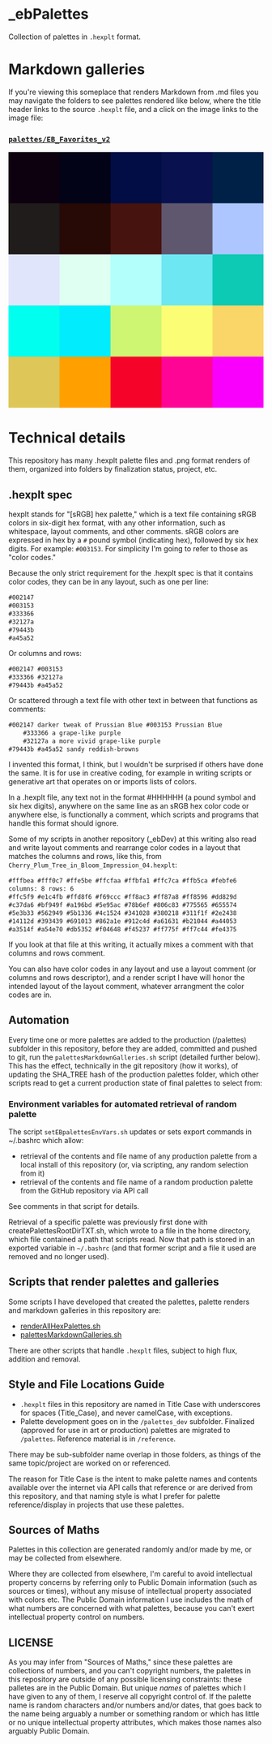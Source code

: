 # _ebPalettes

Collection of palettes in `.hexplt` format.

# Markdown galleries

If you're viewing this someplace that renders Markdown from .md files you may navigate the folders to see palettes rendered like below, where the title header links to the source `.hexplt` file, and a click on the image links to the image file:

### [`palettes/EB_Favorites_v2`](palettes/EB_Favorites_v2.hexplt)

[ ![palettes/EB_Favorites_v2.png](palettes/EB_Favorites_v2.png) ](palettes/EB_Favorites_v2.png)

# Technical details

This repository has many .hexplt palette files and .png format renders of them, organized into folders by finalization status, project, etc.

## .hexplt spec

hexplt stands for "[sRGB] hex palette," which is a text file containing sRGB colors in six-digit hex format, with any other information, such as whitespace, layout comments, and other comments. sRGB colors are expressed in hex by a `#` pound symbol (indicating hex), followed by six hex digits. For example: `#003153`. For simplicity I'm going to refer to those as "color codes."

Because the only strict requirement for the .hexplt spec is that it contains color codes, they can be in any layout, such as one per line:

    #002147
    #003153
    #333366
    #32127a
    #79443b
    #a45a52

Or columns and rows:

    #002147 #003153
    #333366 #32127a
    #79443b #a45a52

Or scattered through a text file with other text in between that functions as comments:

    #002147 darker tweak of Prussian Blue #003153 Prussian Blue
        #333366 a grape-like purple
		#32127a a more vivid grape-like purple
    #79443b #a45a52 sandy reddish-browns

I invented this format, I think, but I wouldn't be surprised if others have done the same. It is for use in creative coding, for example in writing scripts or generative art that operates on or imports lists of colors.

In a .hexplt file, any text not in the format #HHHHHH (a pound symbol and six hex digits), anywhere on the same line as an sRGB hex color code or anywhere else, is functionally a comment, which scripts and programs that handle this format should ignore.

Some of my scripts in another repository (_ebDev) at this writing also read and write layout comments and rearrange color codes in a layout that matches the columns and rows, like this, from `Cherry_Plum_Tree_in_Bloom_Impression_04.hexplt`:

```
#fffbea #fff0c7 #ffe5be #ffcfaa #ffbfa1 #ffc7ca #ffb5ca #febfe6  columns: 8 rows: 6
#ffc5f9 #e1c4fb #ffd8f6 #f69ccc #ff8ac3 #ff87a8 #ff8596 #dd829d
#c37da6 #bf949f #a196bd #5e95ac #78b6ef #806c83 #775565 #655574
#5e3b33 #562949 #5b1336 #4c1524 #341028 #380218 #311f1f #2e2438
#14112d #393439 #691013 #862a1e #912c4d #a61631 #b21044 #a44053
#a3514f #a54e70 #db5352 #f04648 #f45237 #ff775f #ff7c44 #fe4375
```

If you look at that file at this writing, it actually mixes a comment with that columns and rows comment.

You can also have color codes in any layout and use a layout comment (or columns and rows descriptor), and a render script I have will honor the intended layout of the layout comment, whatever arrangment the color codes are in.

## Automation

Every time one or more palettes are added to the production (/palettes) subfolder in this repository, before they are added, committed and pushed to git, run the `palettesMarkdownGalleries.sh` script (detailed further below). This has the effect, technically in the git repository (how it works), of updating the SHA_TREE hash of the production palettes folder, which other scripts read to get a current production state of final palettes to select from:

### Environment variables for automated retrieval of random palette
The script `setEBpalettesEnvVars.sh` updates or sets export commands in ~/.bashrc which allow:
- retrieval of the contents and file name of any production palette from a local install of this repository (or, via scripting, any random selection from it)
- retrieval of the contents and file name of a random production palette from the GitHub repository via API call

See comments in that script for details.

Retrieval of a specific palette was previously first done with createPalettesRootDirTXT.sh, which wrote to a file in the home directory, which file contained a path that scripts read. Now that path is stored in an exported variable in `~/.bashrc` (and that former script and a file it used are removed and no longer used).

## Scripts that render palettes and galleries

Some scripts I have developed that created the palettes, palette renders and markdown galleries in this repository are:
- [renderAllHexPalettes.sh](https://github.com/earthbound19/_ebDev/blob/master/scripts/imgAndVideo/renderAllHexPalettes.sh)
- [palettesMarkdownGalleries.sh](https://github.com/earthbound19/_ebDev/blob/master/scripts/imgAndVideo/palettesMarkdownGalleries.sh)

There are other scripts that handle `.hexplt` files, subject to high flux, addition and removal.

## Style and File Locations Guide

- `.hexplt` files in this repository are named in Title Case with underscores for spaces (Title_Case), and never camelCase, with exceptions.
- Palette development goes on in the `/palettes_dev` subfolder. Finalized (approved for use in art or production) palettes are migrated to `/palettes`. Reference material is in `/reference`.

There may be sub-subfolder name overlap in those folders, as things of the same topic/project are worked on or referenced.

The reason for Title Case is the intent to make palette names and contents available over the internet via API calls that reference or are derived from this repository, and that naming style is what I prefer for palette reference/display in projects that use these palettes.

## Sources of Maths

Palettes in this collection are generated randomly and/or made by me, or may be collected from elsewhere.

Where they are collected from elsewhere, I'm careful to avoid intellectual property concerns by referring only to Public Domain information (such as sources or times), without any misuse of intellectual property associated with colors etc. The Public Domain information I use includes the math of what numbers are concerned with what palettes, because you can't exert intellectual property control on numbers.

## LICENSE

As you may infer from "Sources of Maths," since these palettes are collections of numbers, and you can't copyright numbers, the palettes in this repository are outside of any possible licensing constraints: these palletes are in the Public Domain. But unique _names_ of palettes which I have given to any of them, I reserve all copyright control of. If the palette name is random characters and/or numbers and/or dates, that goes back to the name being arguably a number or something random or which has little or no unique intellectual property attributes, which makes those names also arguably Public Domain.
